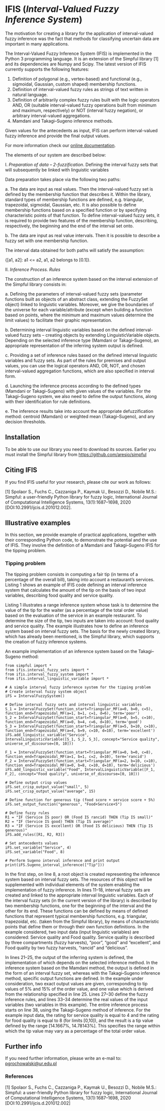 # IFIS (*Interval-Valued Fuzzy Inference System*)
The motivation for creating a library for the application of interval-valued fuzzy inference was the fact that methods for classifying uncertain data are important in many applications.

The Interval-Valued Fuzzy Inference System (IFIS) is implemented in the Python 3 programming language. It is an extension of the Simpful library [1] and its dependencies are Numpy and Scipy. The latest version of IFIS currently supports the following features:
1. Definition of polygonal (e.g., vertex-based) and functional (e.g., sigmoidal, Gaussian, custom shaped) membership functions.
2. Definition of interval-valued fuzzy rules as strings of text written in natural language.
3. Definition of arbitrarily complex fuzzy rules built with the logic operators AND, OR (suitable interval-valued fuzzy operations built from minimum and maximum, respectively) or NOT (interval fuzzy negation), or arbitrary interval-valued aggregations.
4. Mamdani and Takagi–Sugeno inference methods.

Given values for the antecedents as input, IFIS can perform interval-valued fuzzy inference and provide the final output values.

For more information check our [online documentation](https://pgrochowalski.github.io/ifis/).

The elements of our system are described below:

I. *Preparation of data – 2-fuzzification*. Defining the interval fuzzy sets that will subsequently be linked with linguistic variables

Data preparation takes place via the following two paths:

a. The data are input as real values. Then the interval-valued fuzzy set is defined by the membership function that describes it. Within the library, standard types of membership functions are defined, e.g. triangular, trapezoidal, sigmoidal, Gaussian, etc. It is also possible to define membership functions based on a specified function or by specifying characteristic points of that function. To define interval-valued fuzzy sets, it is required to provide two features of the membership function, describing, respectively, the beginning and the end of the interval set onto.

b. The data are input as real value intervals. Then it is possible to describe a fuzzy set with one membership function.

The interval data obtained for both paths will satisfy the assumption:

{[a1, a2]:  a1 <= a2,  a1, a2 belongs to [0.1]}.

II. *Inference Process. Rules*

The construction of an inference system based on the interval extension of the Simpful library consists in:

a. Defining the parameters of interval-valued fuzzy sets (parameter functions built as objects of an abstract class, extending the FuzzySet object) linked to linguistic variables. Moreover, we give the boundaries of the universe for each variable/attribute (except when building a function based on points, where the minimum and maximum values determine the limit values) to facilitate their graphic representation.

b. Determining interval linguistic variables based on the defined interval-valued fuzzy sets – creating objects by extending LinguisticVariable objects. Depending on the selected inference type (Mamdani or Takagi–Sugeno), an appropriate representation of the inferring system output is defined.

c. Providing a set of inference rules based on the defined interval linguistic variables and fuzzy sets. As part of the rules for premises and output values, you can use the logical operators AND, OR, NOT, and chosen interval-valued aggregation functions, which are also specified in interval form.

d. Launching the inference process according to the defined types (Mamdani or Takagi–Sugeno) with given values of the variables. For the Takagi–Sugeno system, we also need to define the output functions, along with their identification for rule definitions.

e. The inference results take into account the appropriate defuzzification method: centroid (Mamdani) or weighted mean (Takagi–Sugeno), and any decision thresholds.

## Installation
To be able to use our library you need to download its sources. Earlier you must install the Simpful library from https://github.com/aresio/simpful

## Citing IFIS
If you find IFIS useful for your research, please cite our work as follows:

[1] Spolaor S., Fuchs C., Cazzaniga P., Kaymak U., Besozzi D., Nobile M.S.: Simpful: a user-friendly Python library for 
fuzzy logic, International Journal of Computational Intelligence Systems, 13(1):1687–1698, 2020 [DOI:10.2991/ijcis.d.201012.002].

## Illustrative examples
In this section, we provide example of practical applications, together with their corresponding Python code, to demonstrate the potential and the use of IFIS. They involve the definition of a Mamdani and Takagi–Sugeno IFIS for the tipping problem.

### Tipping problem
The tipping problem consists in computing a fair tip (in terms of a percentage of the overall bill), taking into account a restaurant’s services. Listing 1 shows an example of IFIS code defining an interval inference system that calculates the amount of the tip on the basis of two input variables, describing food quality and service quality.

Listing 1 illustrates a range inference system whose task is to determine the value of the tip for the waiter (as a percentage of the total order value) based on the evaluation of the service in an example restaurant. To determine the size of the tip, two inputs are taken into account: food quality and service quality. The example illustrates how to define an inference system based on interval fuzzy sets. The basis for the newly created library, which has already been mentioned, is the Simpful library, which supports the creation of fuzzy inference systems.

An example implementation of an inference system based on the Takagi–Sugeno method:

```
from simpful import *
from ifis.interval_fuzzy_sets import *
from ifis.interval_fuzzy_system import *
from ifis.interval_linguistic_variable import *

# A simple interval fuzzy inference system for the tipping problem
# Create interval fuzzy system object
iFS = IntervalFuzzySystem()

# Define interval fuzzy sets and interval linguistic variables
S_1 = IntervalFuzzySet(function_start=Triangular_MF(a=0, b=0, c=5), function_end=Trapezoidal_MF(a=1, b=1, c=1, d=6), term='poor')
S_2 = IntervalFuzzySet(function_start=Triangular_MF(a=0, b=5, c=10), function_end=Trapezoidal_MF(a=0, b=4, c=6, d=10), term='good')
S_3 = IntervalFuzzySet(function_start=Triangular_MF(a=5, b=10, c=10), function_end=Trapezoidal_MF(a=4, b=9, c=10, d=10), term='excellent')
iFS.add_linguistic_variable("Service", IntervalLinguisticVariable([S_1, S_2, S_3], concept="Service quality", universe_of_discourse=[0, 10]))

F_1 = IntervalFuzzySet(function_start=Triangular_MF(a=0, b=0, c=8), function_end=Trapezoidal_MF(a=1, b=1, c=2, d=10), term='rancid')
F_2 = IntervalFuzzySet(function_start=Triangular_MF(a=2, b=10, c=10), function_end=Trapezoidal_MF(a=0, b=8, c=10, d=10), term='delicious')
iFS.add_linguistic_variable("Food", IntervalLinguisticVariable([F_1, F_2], concept="Food quality", universe_of_discourse=[0, 10]))

# Define output crisp values
iFS.set_crisp_output_value("small", 5)
iFS.set_crisp_output_value("average", 15)

# Define function for generous tip (food score + service score + 5%)
iFS.set_output_function("generous", "Food+Service+5")

# Define fuzzy rules
R1 = "IF (Service IS poor) OR (Food IS rancid) THEN (Tip IS small)"
R2 = "IF (Service IS good) THEN (Tip IS average)"
R3 = "IF (Service IS excellent) OR (Food IS delicious) THEN (Tip IS generous)"
iFS.add_rules([R1, R2, R3])

# Set antecedents values
iFS.set_variable("Service", 4)
iFS.set_variable("Food", 8)

# Perform Sugeno interval inference and print output
print(iFS.Sugeno_interval_inference(["Tip"]))
```

In the first step, on line 8, a root object is created representing the inference system based on interval fuzzy sets. The resources of this object will be supplemented with individual elements of the system enabling the implementation of fuzzy inference. In lines 11–18, interval fuzzy sets are created and linked to the appropriate interval linguistic variables. Each of the interval fuzzy sets (in the current version of the library) is described by two membership functions, one for the beginning of the interval and the other for its end. These functions can be defined by means of defined functions that represent typical membership functions, e.g. triangular, trapezoidal, etc. (taken from the Simpful library), by means of characteristic points that define them or through their own function definitions. In the example considered, two input data (input linguistic variables) are considered: Service quality and Food quality. Service quality is described by three compartments (fuzzy harvests), “poor”, “good” and “excellent”, and Food quality by two fuzzy harvests, “rancid” and “delicious”.

In lines 21–25, the output of the inferring system is defined, the implementation of which depends on the selected inference method. In the inference system based on the Mamdani method, the output is defined in the form of an interval fuzzy set, whereas with the Takagi–Sugeno inference method, specific output functions are defined. In the example under consideration, two exact output values are given, corresponding to tip values of 5% and 15% of the order value, and one value which is derived from the relationship specified in line 25. Lines 27–30 define the fuzzy inference rules, and lines 33–34 determine the real values of the input variables (two variables in this example). The entire inference process starts on line 38, using the Takagi–Sugeno method of inference. For the example input data, the rating for service quality is equal to 4 and the rating for food quality is equal to 8 (for limits [0,10]), and the result is a tip value defined by the range [14.1667%, 14.78143%]. This specifies the range within which the tip value may vary as a percentage of the total order value.

## Further info
If you need further information, please write an e-mail to: pgrochowalski@ur.edu.pl

### References
[1] Spolaor S., Fuchs C., Cazzaniga P., Kaymak U., Besozzi D., Nobile M.S.: Simpful: a user-friendly Python library 
for fuzzy logic, International Journal of Computational Intelligence Systems, 13(1):1687–1698, 2020 
[DOI:10.2991/ijcis.d.201012.002]

